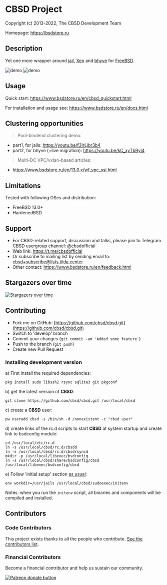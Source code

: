 # CBSD Project

Copyright (c) 2013-2022, The CBSD Development Team

Homepage: https://bsdstore.ru

## Description

Yet one more wrapper around [jail](https://man.freebsd.org/jail/8), 
[Xen](http://www.xenproject.org/) and [bhyve](https://man.freebsd.org/bhyve/4) for [FreeBSD](https://www.freebsd.org).

![demo](https://www.bsdstore.ru/gif/jdemo.gif)
![demo](https://www.bsdstore.ru/gif/bdemo.gif)

## Usage

Quick start: https://www.bsdstore.ru/en/cbsd_quickstart.html

For installation and usage see: https://www.bsdstore.ru/en/docs.html

## Clustering opportunities

> Pool-bindend clustering demo:

- part1, for jails: https://youtu.be/f3IrLjbr3b4
- part2, for bhyve (+live migration): https://youtu.be/kC_xyTbRyl4

> Multi-DC VPC/vxlan-based articles:

- https://www.bsdstore.ru/en/13.0.x/wf_vpc_ssi.html

## Limitations

Tested with following OSes and distribution:

- FreeBSD 13.0+
- HardenedBSD

## Support

* For CBSD-related support, discussion and talks, please join to Telegram CBSD usergroup channel: @cbsdofficial
* Web link: https://t.me/cbsdofficial
* Or subscribe to mailing list by sending email to: cbsd+subscribe@lists.tilda.center
* Other contact: https://www.bsdstore.ru/en/feedback.html

## Stargazers over time

[![Stargazers over time](https://starchart.cc/cbsd/cbsd.svg)](https://starchart.cc/cbsd/cbsd)

## Contributing

* Fork me on GitHub: [https://github.com/cbsd/cbsd.git](https://github.com/cbsd/cbsd.git)
* Switch to 'develop' branch
* Commit your changes (`git commit -am 'Added some feature'`)
* Push to the branch (`git push`)
* Create new Pull Request

### Installing development version

a) First install the required dependencies:

```
pkg install sudo libssh2 rsync sqlite3 git pkgconf
```

b) get the latest version of **CBSD**:

```
git clone https://github.com/cbsd/cbsd.git /usr/local/cbsd
```

c) create a **CBSD** user:

```
pw useradd cbsd -s /bin/sh -d /nonexistent -c "cbsd user"
```

d) create links of the rc.d scripts to start **CBSD** at system startup and create link to bsdconfig module:

```
cd /usr/local/etc/rc.d
ln -s /usr/local/cbsd/rc.d/cbsdd
ln -s /usr/local/cbsd/rc.d/cbsdrsyncd
mkdir -p /usr/local/libexec/bsdconfig
ln -s /usr/local/cbsd/share/bsdconfig/cbsd /usr/local/libexec/bsdconfig/cbsd
```

e) Follow 'initial setup' section [as usual](https://www.bsdstore.ru/en/installing_cbsd.html):

```
env workdir=/usr/jails /usr/local/cbsd/sudoexec/initenv
```

Notes: when you run the `initenv` script, all binaries and components will be compiled and installed.

## Contributors

### Code Contributors

This project exists thanks to all the people who contribute. [See the contributors list](https://github.com/cbsd/cbsd/graphs/contributors).

### Financial Contributors

Become a financial contributor and help us sustain our community.

<a href="https://www.patreon.com/clonos"><img src="https://c5.patreon.com/external/logo/become_a_patron_button@2x.png" alt="Patreon donate button" /></a>
